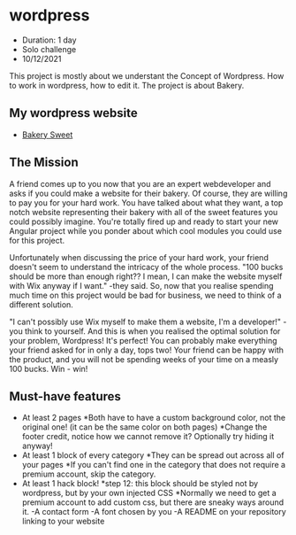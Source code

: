 # wordpress

* Duration: 1 day
* Solo challenge
* 10/12/2021 

This project is mostly about we understant the Concept of Wordpress. How to work in wordpress, how to edit it. The project is about Bakery.

## My wordpress website

- [Bakery Sweet](https://bakerysj.wordpress.com/)

## The Mission

A friend comes up to you now that you are an expert webdeveloper and asks if you could make a website for their bakery. Of course, they are willing to pay you for your hard work. You have talked about what they want, a top notch website representing their bakery with all of the sweet features you could possibly imagine. You're totally fired up and ready to start your new Angular project while you ponder about which cool modules you could use for this project.

Unfortunately when discussing the price of your hard work, your friend doesn't seem to understand the intricacy of the whole process. "100 bucks should be more than enough right?? I mean, I can make the website myself with Wix anyway if I want." -they said. So, now that you realise spending much time on this project would be bad for business, we need to think of a different solution.

"I can't possibly use Wix myself to make them a website, I'm a developer!" -you think to yourself. And this is when you realised the optimal solution for your problem, Wordpress! It's perfect! You can probably make everything your friend asked for in only a day, tops two! Your friend can be happy with the product, and you will not be spending weeks of your time on a measly 100 bucks. Win - win!

## Must-have features

- At least 2 pages
    *Both have to have a custom background color, not the original one! (it can be the same color on both pages)
    *Change the footer credit, notice how we cannot remove it? Optionally try hiding it anyway!
- At least 1 block of every category
    *They can be spread out across all of your pages
    *If you can't find one in the category that does not require a premium account, skip the category.
- At least 1 hack block!
    *step 12: this block should be styled not by wordpress, but by your own injected CSS
    *Normally we need to get a premium account to add custom css, but there are sneaky ways around it.
-A contact form
-A font chosen by you
-A README on your repository linking to your website